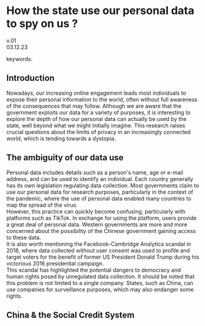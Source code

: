 # How the state use our personal data to spy on us ?
v.01  
03.12.23

keywords: 

## Introduction
Nowadays, our increasing online engagement leads most individuals to expose their personal information to the world, often without full awareness of the consequences that may follow. Although we are aware that the government exploits our data for a variety of purposes, it is interesting to explore the depth of how our personal data can actually be used by the state, well beyond what we might initially imagine. This research raises crucial questions about the limits of privacy in an increasingly connected world, which is tending towards a dystopia.  

## The ambiguity of our data use

Personal data includes details such as a person's name, age or e-mail address, and can be used to identify an individual. Each country generally has its own legislation regulating data collection. Most governments claim to use our personal data for research purposes, particularly in the context of the pandemic, where the use of personal data enabled many countries to map the spread of the virus.  
However, this practice can quickly become confusing, particularly with platforms such as TikTok. In exchange for using the platform, users provide a great deal of personal data. Western governments are more and more concerned about the possibility of the Chinese government gaining access to these data.  
It is also worth mentioning the Facebook-Cambridge Analytica scandal in 2018, where data collected without user consent was used to profile and target voters for the benefit of former US President Donald Trump during his victorious 2016 presidential campaign.  
This scandal has highlighted the potential dangers to democracy and human rights posed by unregulated data collection. 
It should be noted that this problem is not limited to a single company. States, such as China, can use companies for surveillance purposes, which may also endanger some rights.

## China & the Social Credit System


